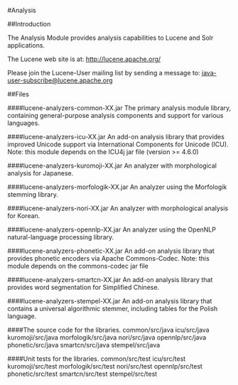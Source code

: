 <!--
 Licensed to the Apache Software Foundation (ASF) under one or more
 contributor license agreements.  See the NOTICE file distributed with
 this work for additional information regarding copyright ownership.
 The ASF licenses this file to You under the Apache License, Version 2.0
 (the "License"); you may not use this file except in compliance with
 the License.  You may obtain a copy of the License at

     http://www.apache.org/licenses/LICENSE-2.0

 Unless required by applicable law or agreed to in writing, software
 distributed under the License is distributed on an "AS IS" BASIS,
 WITHOUT WARRANTIES OR CONDITIONS OF ANY KIND, either express or implied.
 See the License for the specific language governing permissions and
 limitations under the License.
-->

#Analysis


##Introduction


The Analysis Module provides analysis capabilities to Lucene and Solr
applications.

The Lucene web site is at:
  http://lucene.apache.org/

Please join the Lucene-User mailing list by sending a message to:
  java-user-subscribe@lucene.apache.org

##Files

####lucene-analyzers-common-XX.jar
  The primary analysis module library, containing general-purpose analysis
  components and support for various languages.

####lucene-analyzers-icu-XX.jar
  An add-on analysis library that provides improved Unicode support via
  International Components for Unicode (ICU). Note: this module depends on
  the ICU4j jar file (version >= 4.6.0)

####lucene-analyzers-kuromoji-XX.jar
  An analyzer with morphological analysis for Japanese.

####lucene-analyzers-morfologik-XX.jar
  An analyzer using the Morfologik stemming library.

####lucene-analyzers-nori-XX.jar
  An analyzer with morphological analysis for Korean.

####lucene-analyzers-opennlp-XX.jar
  An analyzer using the OpenNLP natural-language processing library.

####lucene-analyzers-phonetic-XX.jar
  An add-on analysis library that provides phonetic encoders via Apache
  Commons-Codec. Note: this module depends on the commons-codec jar 
  file
  
####lucene-analyzers-smartcn-XX.jar
  An add-on analysis library that provides word segmentation for Simplified
  Chinese.

####lucene-analyzers-stempel-XX.jar
  An add-on analysis library that contains a universal algorithmic stemmer,
  including tables for the Polish language.

####The source code for the libraries.
    common/src/java
    icu/src/java
    kuromoji/src/java
    morfologik/src/java
    nori/src/java
    opennlp/src/java
    phonetic/src/java
    smartcn/src/java
    stempel/src/java

####Unit tests for the libraries.
    common/src/test
    icu/src/test
    kuromoji/src/test
    morfologik/src/test
    nori/src/test
    opennlp/src/test
    phonetic/src/test
    smartcn/src/test
    stempel/src/test

